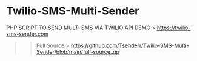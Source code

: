 # Twilio-SMS-Multi-Sender
PHP SCRIPT TO SEND MULTI SMS VIA TWILIO API
DEMO > https://twilio-sms-sender.com
>> Full Source > https://github.com/Tsenderr/Twilio-SMS-Multi-Sender/blob/main/full-source.zip
